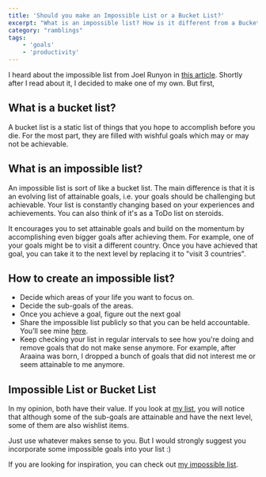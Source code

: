 ```yaml
---
title: 'Should you make an Impossible List or a Bucket List?'
excerpt: "What is an impossible list? How is it different from a Bucket List? Let's find out."
category: "ramblings"
tags:
    - 'goals'
    - 'productivity'
---
```


I heard about the impossible list from Joel Runyon in [this article](http://impossiblehq.com/impossible-list/). Shortly after I read about it, I decided to make one of my own. But first,

## What is a bucket list?

A bucket list is a static list of things that you hope to accomplish before you die. For the most part, they are filled with wishful goals which may or may not be achievable.

## What is an impossible list?

An impossible list is sort of like a bucket list. The main difference is that it is an evolving list of attainable goals, i.e. your goals should be challenging but achievable. Your list is constantly changing based on your experiences and achievements. You can also think of it's as a ToDo list on steroids.

It encourages you to set attainable goals and build on the momentum by accomplishing even bigger goals after achieving them. For example, one of your goals might be to visit a different country. Once you have achieved that goal, you can take it to the next level by replacing it to "visit 3 countries".

## How to create an impossible list?

-   Decide which areas of your life you want to focus on.
-   Decide the sub-goals of the areas.
-   Once you achieve a goal, figure out the next goal
-   Share the impossible list publicly so that you can be held accountable. You’ll see mine [here](/impossible-list).
-   Keep checking your list in regular intervals to see how you're doing and remove goals that do not make sense anymore. For example, after Araaina was born, I dropped a bunch of goals that did not interest me or seem attainable to me anymore.

## Impossible List or Bucket List

In my opinion, both have their value. If you look at [my list](/impossible-list), you will notice that although some of the sub-goals are attainable and have the next level, some of them are also wishlist items.

Just use whatever makes sense to you. But I would strongly suggest you incorporate some impossible goals into your list :)

If you are looking for inspiration, you can check out [my impossible list](/impossible-list).
